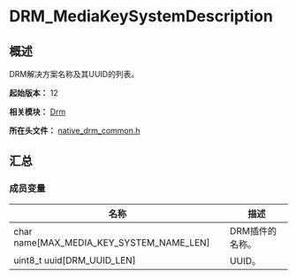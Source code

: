 # DRM_MediaKeySystemDescription

## 概述

DRM解决方案名称及其UUID的列表。

**起始版本：** 12

**相关模块：** [Drm](capi-drm.md)

**所在头文件：** [native_drm_common.h](capi-native-drm-common-h.md)

## 汇总

### 成员变量

| 名称 | 描述 |
| -- | -- |
| char name[MAX_MEDIA_KEY_SYSTEM_NAME_LEN] | DRM插件的名称。 |
| uint8_t uuid[DRM_UUID_LEN] | UUID。 |


